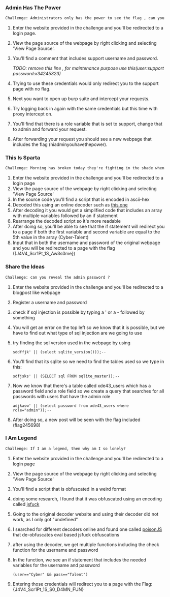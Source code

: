 ### Admin Has The Power

```html
Challenge: Administrators only has the power to see the flag , can you be one ?
```

1. Enter the website provided in the challenge and you'll be redirected to a login page.

2. View the page source of the webpage by right clicking and selecting 'View Page Source'.

3. You'll find a comment that includes support username and password. 

   _TODO: remove this line ,  for maintenance purpose use this(user:support password:x34245323)_

4. Trying to use these credentials would only redirect you to the support page with no flag.

5. Next you want to open up burp suite and intercept your requests.

6. Try logging back in again with the same credentials but this time with proxy intercept on.

7. You'll find that there is a role variable that is set to support, change that to admin and forward your request.

8. After forwarding your request you should see a new webpage that includes the flag (hiadminyouhavethepower).



### This Is Sparta

```html
Challenge: Morning has broken today they're fighting in the shade when arrows blocked the sun they fell tonight they dine in hell
```

1. Enter the website provided in the challenge and you'll be redirected to a login page
2. View the page source of the webpage by right clicking and selecting 'View Page Source'
3. In the source code you'll find a script that is encoded in ascii-hex
4. Decoded this using an online decoder such as [this one](http://ddecode.com/hexdecoder/)
5. After decoding it you would get a simplified code that includes an array with multiple variables followed by an if statement
6. Rearrange the decoded script so it's more readable 
7. After doing so, you'll be able to see that the if statement will redirect you to a page if both the first variable and second variable are equal to the 5th value in the array (Cyber-Talent)
8. Input that in both the username and password of the original webpage and you will be redirected to a page with the flag ({J4V4_Scr1Pt_1S_Aw3s0me})

### Share the Ideas

```html
Challenge: can you reveal the admin password ?
```

1. Enter the website provided in the challenge and you'll be redirected to a blogpost like webpage

2. Register a username and password

3. check if sql injection is possible by typing a ' or a - followed by something

4. You will get an error on the top left so we know that it is possible, but we have to find out what type of sql injection are we going to use

5. try finding the sql version used in the webpage by using 			

   ```
   sddffjk' || (select sqlite_version()));--
   ```

6. You'll find that its sqlite so we need to find the tables used so we type in this:

   ```
   sdfjsks' || (SELECT sql FROM sqlite_master));--
   ```

7. Now we know that there's a table called xde43_users which has a password field and a role field
   so we create a query that searches for all passwords with users that have the admin role		

   ```
   adjkasw' || (select password from xde43_users where role="admin"));--
   ```

8. After doing so, a new post will be seen with the flag included (flag245698)

### I Am Legend

```html
Challenge: If I am a legend, then why am I so lonely?
```

1. Enter the website provided in the challenge and you'll be redirected to a login page

2. View the page source of the webpage by right clicking and selecting 'View Page Source'

3. You'll find a script that is obfuscated in a weird format

4. doing some research, I found that it was obfuscated using an encoding called [jsfuck](http://www.jsfuck.com/#)

5. Going to the original decoder website and using their decoder did not work, as I only got "undefined"

6. I searched for different decoders online and found one called [poisonJS](http://ooze.ninja/javascript/poisonjs/) that de-obfuscates eval based jsfuck obfuscations

7. after using the decoder, we get multiple functions including the check function for the username and password

8. In the function, we see an if statement that includes the needed variables for the username and password 

   ```
   (user=="Cyber" && pass=="Talent")
   ```

9. Entering those credentials will redirect you to a page with the Flag: {J4V4_Scr1Pt_1S_S0_D4MN_FUN}




